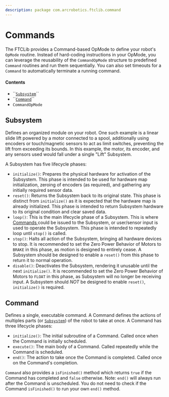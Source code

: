 ```yaml
---
description: package com.arcrobotics.ftclib.command
---
```


# Commands

The FTCLib provides a Command-based OpMode to define your robot's `OpMode` routine. Instead of hard-coding instructions in your OpMode, you can leverage the reusability of the `CommandOpMode` structure to predefined `Command` routines and run them sequentially. You can also set timeouts for a `Command` to automatically terminate a running command.

#### Contents

* \`\`[`Subsystem`](commands.md#subsystem)\`\`
* \`\`[`Command`](commands.md#command)\`\`
* `CommandOpMode`

## Subsystem

Defines an organized module on your robot. One such example is a linear slide lift powered by a motor connected to a spool, additionally using encoders or touch/magnetic sensors to act as limit switches, preventing the lift from exceeding its bounds. In this example, the motor, its encoder, and any sensors used would fall under a single "Lift" Subsystem.

A Subsystem has five lifecycle phases:

* `initialize()`: Prepares the physical hardware for activation of the Subsystem. This phase is intended to be used for hardware map initialization, zeroing of encoders \(as required\), and gathering any initially required sensor data.
* `reset()`: Returns the Subsystem back to its original state. This phase is distinct from `initialize()` as it is expected that the hardware map is already initialized. This phase is intended to return Subsystem hardware to its original condition and clear saved data.
* `loop()`: This is the main lifecycle phase of a Subsystem. This is where [Commands ](commands.md#command)could be issued to the Subsystem, or user/sensor input is used to operate the Subsystem. This phase is intended to repeatedly loop until `stop()` is called.
* `stop()`: Halts all action of the Subsystem, bringing all hardware devices to stop. It is recommended to set the Zero Power Behavior of Motors to `BRAKE` in this phase, as motion is designed to entirely cease. A Subsystem should be designed to enable a `reset()` from this phase to return it to normal operation.
* `disable()`: Deactivates the Subsystem, rendering it unusable until the next `initialize()`. It is recommended to set the Zero Power Behavior of Motors to `FLOAT` in this phase, as Subsystem will no longer be receiving input. A Subsystem should _NOT_ be designed to enable `reset()`, `initialize()` is required.

## Command

Defines a single, executable command. A Command defines the actions of multiples parts \(or [`Subsystem`](commands.md#subsystem)\) of the robot to take at once. A Command has three lifecycle phases:

* `initialize()`: The initial subroutine of a Command. Called once when the Command is initially scheduled.
* `execute()`: The main body of a Command. Called repeatedly while the Command is scheduled.
* `end()`: The action to take once the Command is completed. Called once on the Command's completion.

`Command` also provides a `isFinished()` method which returns `true` if the Command has completed and `false` otherwise. Note: `end()` will always run after the Command is unscheduled. You do not need to check if the Command `isFinished()` to run your own `end()` method.

